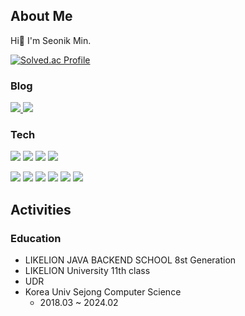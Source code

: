 ## About Me
Hi👋 I'm Seonik Min.

[![Solved.ac Profile](http://mazassumnida.wtf/api/mini/generate_badge?boj=alstjsdlr990321)](https://solved.ac/alstjsdlr990321)


### Blog
<a href="https://velog.io/@alstjsdlr0321">
 <img src="https://img.shields.io/badge/Velog-20C997?style=flat-square&logo=Velog&logoColor=white"/> 
</a>
<a href="https://iksun-log.vercel.app/">
 <img src="https://img.shields.io/badge/Notion-000000?style=flat-square&logo=Notion&logoColor=white"/> 
</a>


### Tech

<img src="https://img.shields.io/badge/SpringBoot-6DB33F?style=flat-square&logo=SpringBoot&logoColor=white"/> <img src="https://img.shields.io/badge/Django-092E20?style=flat-square&logo=Django&logoColor=white"/>
<img src="https://img.shields.io/badge/AWS-232F3E?style=flat-square&logo=amazonaws&logoColor=white"/> <img src="https://img.shields.io/badge/MySQL-4479A1?style=flat-square&logo=MySQL&logoColor=white"/> 

<img src="https://img.shields.io/badge/HTML-E34F26?style=flat-square&logo=HTML5&logoColor=white"/> <img src="https://img.shields.io/badge/CSS-1572B6?style=flat-square&logo=CSS3&logoColor=white"/> 
<img src="https://img.shields.io/badge/JavaScript-F7DF1E?style=flat-square&logo=JavaScript&logoColor=black"/>
<img src="https://img.shields.io/badge/Python-3776AB?style=flat-square&logo=Python&logoColor=white"/> 
<img src="https://img.shields.io/badge/C-A8B9CC?style=flat-square&logo=C&logoColor=white"/> 
<img src="https://img.shields.io/badge/C++-00599C?style=flat-square&logo=C++&logoColor=white"/> 


## Activities

### Education
- LIKELION JAVA BACKEND SCHOOL 8st Generation
- LIKELION University 11th class
- UDR
- Korea Univ Sejong Computer Science
  - 2018.03 ~ 2024.02  
</div>
  

